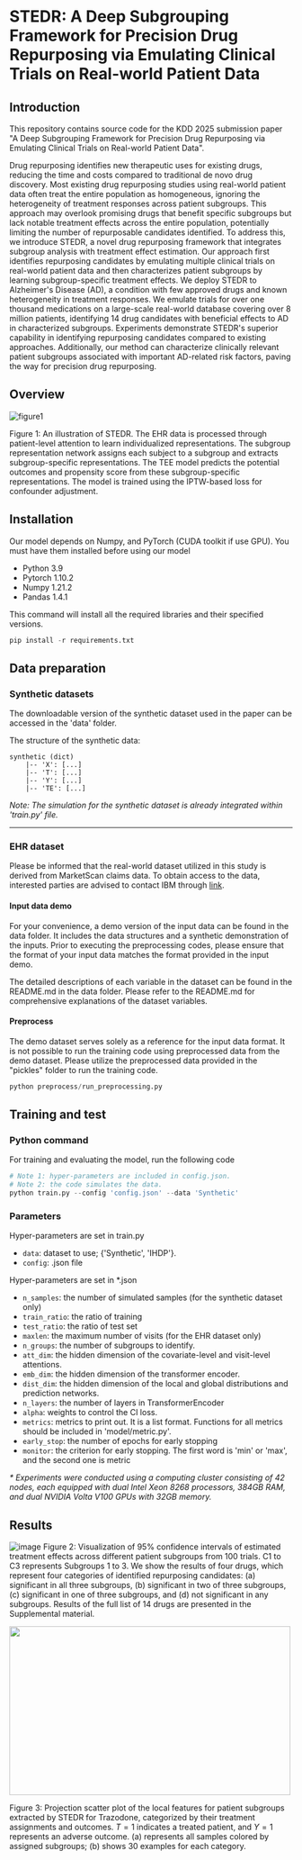 # STEDR: A Deep Subgrouping Framework for Precision Drug Repurposing via Emulating Clinical Trials on Real-world Patient Data

## Introduction
This repository contains source code for the KDD 2025 submission paper "A Deep Subgrouping Framework for Precision Drug Repurposing via Emulating Clinical Trials on Real-world Patient Data".

Drug repurposing identifies new therapeutic uses for existing drugs, reducing the time and costs compared to traditional de novo drug discovery. Most existing drug repurposing studies using real-world patient data often treat the entire population as homogeneous, ignoring the heterogeneity of treatment responses across patient subgroups. This approach may overlook promising drugs that benefit specific subgroups but lack notable treatment effects across the entire population, potentially limiting the number of repurposable candidates identified. To address this, we introduce STEDR, a novel drug repurposing framework that integrates subgroup analysis with treatment effect estimation. Our approach first identifies repurposing candidates by emulating multiple clinical trials on real-world patient data and then characterizes patient subgroups by learning subgroup-specific treatment effects. We deploy STEDR to Alzheimer's Disease (AD), a condition with few approved drugs and known heterogeneity in treatment responses. We emulate trials for over one thousand medications on a large-scale real-world database covering over 8 million patients, identifying 14 drug candidates with beneficial effects to AD in characterized subgroups. Experiments demonstrate STEDR's superior capability in identifying repurposing candidates compared to existing approaches. Additionally, our method can characterize clinically relevant patient subgroups associated with important AD-related risk factors, paving the way for precision drug repurposing.


## Overview
![figure1](https://github.com/user-attachments/assets/649b103d-8159-49f6-b23c-ba5701ab4b8f)


Figure 1: An illustration of STEDR. The EHR data is processed through patient-level attention to learn individualized representations. The subgroup representation network assigns each subject to a subgroup and extracts subgroup-specific representations. The TEE model predicts the potential outcomes and propensity score from these subgroup-specific representations. The model is trained using the IPTW-based loss for confounder adjustment.


## Installation
Our model depends on Numpy, and PyTorch (CUDA toolkit if use GPU). You must have them installed before using our model
>
* Python 3.9
* Pytorch 1.10.2
* Numpy 1.21.2
* Pandas 1.4.1

This command will install all the required libraries and their specified versions.
```python 
pip install -r requirements.txt
```

## Data preparation
### Synthetic datasets
The downloadable version of the synthetic dataset used in the paper can be accessed in the 'data' folder. 

The structure of the synthetic data:
```
synthetic (dict)     
    |-- 'X': [...]   
    |-- 'T': [...]  
    |-- 'Y': [...]  
    |-- 'TE': [...]  
```
_Note: The simulation for the synthetic dataset is already integrated within 'train.py' file._

---
### EHR dataset
Please be informed that the real-world dataset utilized in this study is derived from MarketScan claims data. To obtain access to the data, interested parties are advised to contact IBM through [link](https://www.merative.com/real-world-evidence).


#### Input data demo
For your convenience, a demo version of the input data can be found in the data folder. It includes the data structures and a synthetic demonstration of the inputs. Prior to executing the preprocessing codes, please ensure that the format of your input data matches the format provided in the input demo. 

The detailed descriptions of each variable in the dataset can be found in the README.md in the data folder. Please refer to the README.md for comprehensive explanations of the dataset variables. 

#### Preprocess
The demo dataset serves solely as a reference for the input data format. 
It is not possible to run the training code using preprocessed data from the demo dataset. 
Please utilize the preprocessed data provided in the "pickles" folder to run the training code.

```python 
python preprocess/run_preprocessing.py 
```


## Training and test
### Python command
For training and evaluating the model, run the following code
```python 
# Note 1: hyper-parameters are included in config.json.
# Note 2: the code simulates the data.
python train.py --config 'config.json' --data 'Synthetic'
```
  
### Parameters
Hyper-parameters are set in train.py
>
* `data`: dataset to use; {'Synthetic', 'IHDP'}.
* `config`: .json file

Hyper-parameters are set in *.json
>
* `n_samples`: the number of simulated samples (for the synthetic dataset only)
* `train_ratio`: the ratio of training
* `test_ratio`: the ratio of test set
* `maxlen`: the maximum number of visits (for the EHR dataset only)
* `n_groups`: the number of subgroups to identify.
* `att_dim`: the hidden dimension of the covariate-level and visit-level attentions.
* `emb_dim`: the hidden dimension of the transformer encoder.
* `dist_dim`: the hidden dimension of the local and global distributions and prediction networks.
* `n_layers`: the number of layers in TransformerEncoder
* `alpha`: weights to control the CI loss.
* `metrics`: metrics to print out. It is a list format. Functions for all metrics should be included in 'model/metric.py'.
* `early_stop`: the number of epochs for early stopping
* `monitor`: the criterion for early stopping. The first word is 'min' or 'max', and the second one is metric


_* Experiments were conducted using a computing cluster consisting of 42 nodes, each equipped with dual Intel Xeon 8268 processors, 384GB RAM, and dual NVIDIA Volta V100 GPUs with 32GB memory._


## Results

![image](https://github.com/user-attachments/assets/7188bffb-1e39-403b-83d5-260adbde60c7)
Figure 2: Visualization of 95\% confidence intervals of estimated treatment effects across different patient subgroups from 100 trials. C1 to C3 represents Subgroups 1 to 3. We show the results of four drugs, which represent four categories of identified repurposing candidates: (a) significant in all three subgroups, (b) significant in two of three subgroups, (c) significant in one of three subgroups, and (d) not significant in any subgroups. Results of the full list of 14 drugs are presented in the Supplemental material.

<img src="https://github.com/user-attachments/assets/d8da5387-f770-4bd4-ad93-ada71c67e8e4" height="300px" width="500px">

Figure 3: Projection scatter plot of the local features for patient subgroups extracted by STEDR for Trazodone, categorized by their treatment assignments and outcomes. $T=1$ indicates a treated patient, and $Y=1$ represents an adverse outcome. (a) represents all samples colored by assigned subgroups; (b) shows 30 examples for each category.




